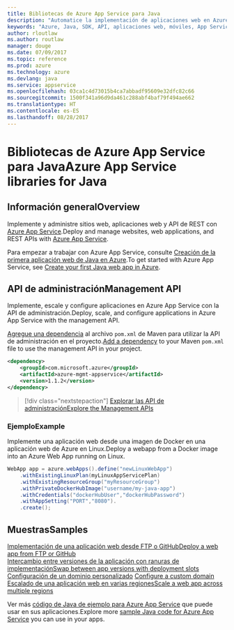```yaml
---
title: Bibliotecas de Azure App Service para Java
description: "Automatice la implementación de aplicaciones web en Azure App Service mediante las API de administración de Azure."
keywords: "Azure, Java, SDK, API, aplicaciones web, móviles, App Service"
author: rloutlaw
ms.author: routlaw
manager: douge
ms.date: 07/09/2017
ms.topic: reference
ms.prod: azure
ms.technology: azure
ms.devlang: java
ms.service: appservice
ms.openlocfilehash: 03ca1c4d73015b4ca7abbadf95609e32dfc82c66
ms.sourcegitcommit: 1500f341a96d9da461c288abf4baf79f494ae662
ms.translationtype: HT
ms.contentlocale: es-ES
ms.lasthandoff: 08/28/2017
---
```

# <a name="azure-app-service-libraries-for-java"></a><span data-ttu-id="c7620-104">Bibliotecas de Azure App Service para Java</span><span class="sxs-lookup"><span data-stu-id="c7620-104">Azure App Service libraries for Java</span></span>

## <a name="overview"></a><span data-ttu-id="c7620-105">Información general</span><span class="sxs-lookup"><span data-stu-id="c7620-105">Overview</span></span>

<span data-ttu-id="c7620-106">Implemente y administre sitios web, aplicaciones web y API de REST con [Azure App Service](/azure/app-service).</span><span class="sxs-lookup"><span data-stu-id="c7620-106">Deploy and manage websites, web applications, and REST APIs with [Azure App Service](/azure/app-service).</span></span>

<span data-ttu-id="c7620-107">Para empezar a trabajar con Azure App Service, consulte [Creación de la primera aplicación web de Java en Azure](/azure/app-service-web/app-service-web-get-started-java).</span><span class="sxs-lookup"><span data-stu-id="c7620-107">To get started with Azure App Service, see [Create your first Java web app in Azure](/azure/app-service-web/app-service-web-get-started-java).</span></span>

## <a name="management-api"></a><span data-ttu-id="c7620-108">API de administración</span><span class="sxs-lookup"><span data-stu-id="c7620-108">Management API</span></span>

<span data-ttu-id="c7620-109">Implemente, escale y configure aplicaciones en Azure App Service con la API de administración.</span><span class="sxs-lookup"><span data-stu-id="c7620-109">Deploy, scale, and configure applications in Azure App Service with the management API.</span></span>

<span data-ttu-id="c7620-110">[Agregue una dependencia](https://maven.apache.org/guides/getting-started/index.html#How_do_I_use_external_dependencies) al archivo `pom.xml` de Maven para utilizar la API de administración en el proyecto.</span><span class="sxs-lookup"><span data-stu-id="c7620-110">[Add a dependency](https://maven.apache.org/guides/getting-started/index.html#How_do_I_use_external_dependencies) to your Maven `pom.xml` file to use the management API in your project.</span></span>

```XML
<dependency>
    <groupId>com.microsoft.azure</groupId>
    <artifactId>azure-mgmt-appservice</artifactId>
    <version>1.1.2</version>
</dependency>
```   

> [!div class="nextstepaction"]
> [<span data-ttu-id="c7620-111">Explorar las API de administración</span><span class="sxs-lookup"><span data-stu-id="c7620-111">Explore the Management APIs</span></span>](/java/api/overview/azure)

### <a name="example"></a><span data-ttu-id="c7620-112">Ejemplo</span><span class="sxs-lookup"><span data-stu-id="c7620-112">Example</span></span>

<span data-ttu-id="c7620-113">Implemente una aplicación web desde una imagen de Docker en una aplicación web de Azure en Linux.</span><span class="sxs-lookup"><span data-stu-id="c7620-113">Deploy a webapp from a Docker image into an Azure Web App running on Linux.</span></span>

```java
WebApp app = azure.webApps().define("newLinuxWebApp")
    .withExistingLinuxPlan(myLinuxAppServicePlan)
    .withExistingResourceGroup("myResourceGroup")
    .withPrivateDockerHubImage("username/my-java-app")
    .withCredentials("dockerHubUser","dockerHubPassword")
    .withAppSetting("PORT","8080").
    .create();
```

## <a name="samples"></a><span data-ttu-id="c7620-114">Muestras</span><span class="sxs-lookup"><span data-stu-id="c7620-114">Samples</span></span>

<span data-ttu-id="c7620-115">[Implementación de una aplicación web desde FTP o GitHub][1]</span><span class="sxs-lookup"><span data-stu-id="c7620-115">[Deploy a web app from FTP or GitHub][1]</span></span>  
<span data-ttu-id="c7620-116">[Intercambio entre versiones de la aplicación con ranuras de implementación][2]</span><span class="sxs-lookup"><span data-stu-id="c7620-116">[Swap between app versions with deployment slots][2]</span></span>  
<span data-ttu-id="c7620-117">[Configuración de un dominio personalizado][3] </span><span class="sxs-lookup"><span data-stu-id="c7620-117">[Configure a custom domain][3] </span></span>  
<span data-ttu-id="c7620-118">[Escalado de una aplicación web en varias regiones][4]</span><span class="sxs-lookup"><span data-stu-id="c7620-118">[Scale a web app across multiple regions][4]</span></span>   

<span data-ttu-id="c7620-119">Ver más [código de Java de ejemplo para Azure App Service](https://azure.microsoft.com/resources/samples/?platform=java&term=appservice) que puede usar en sus aplicaciones.</span><span class="sxs-lookup"><span data-stu-id="c7620-119">Explore more [sample Java code for Azure App Service](https://azure.microsoft.com/resources/samples/?platform=java&term=appservice) you can use in your apps.</span></span>

[1]: ../docs-ref-conceptual/java-sdk-configure-webapp-sources.md
[2]: https://azure.microsoft.com/resources/samples/app-service-java-manage-staging-and-production-slots-for-web-apps/
[3]: https://azure.microsoft.com/resources/samples/app-service-java-manage-web-apps-with-custom-domains/
[4]: https://azure.microsoft.com/resources/samples/app-service-java-scale-web-apps-on-linux/
